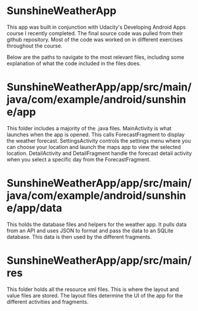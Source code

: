 # SunshineWeatherApp

This app was built in conjunction with Udacity's Developing Android Apps course I recently completed.  The final source code was pulled from their github repository.  Most of the code was worked on in different exercises throughout the course.

Below are the paths to navigate to the most relevant files, including some explanation of what the code included in the files does.

# SunshineWeatherApp/app/src/main/java/com/example/android/sunshine/app

This folder includes a majority of the .java files.  MainActivity is what launches when the app is opened.  This calls ForecastFragment to display the weather forecast.  SettingsActivity controls the settings menu where you can choose your location and launch the maps app to view the selected location.  DetailActivity and DetailFragment handle the forecast detail activity when you select a specific day from the ForecastFragment.

# SunshineWeatherApp/app/src/main/java/com/example/android/sunshine/app/data

This holds the database files and helpers for the weather app.  It pulls data from an API and uses JSON to format and pass the data to an SQLite database.  This data is then used by the different fragments.

# SunshineWeatherApp/app/src/main/res

This folder holds all the resource xml files.  This is where the layout and value files are stored.  The layout files determine the UI of the app for the different activities and fragments.
